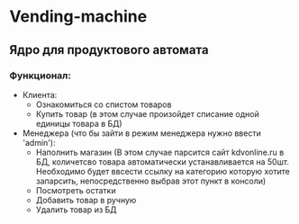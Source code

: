 # Vending-machine
## Ядро для продуктового автомата 


### Функционал:
  - Клиента:
    * Ознакомиться со спистом товаров
    * Купить товар (в этом случае произойдет списание одной единицы товара в БД)
  - Менеджера (что бы зайти в режим менеджера нужно ввести 'admin'):
    * Наполнить магазин (В этом случае парсится сайт kdvonline.ru в БД, количетсво товара автоматически устанавливается на 50шт. Необходимо будет ввсести ссылку на категорию которую хотите запарсить, непосредственно выбрав этот пункт в консоли)
    * Посмотреть остатки
    * Добавить товар в ручную
    * Удалить товар из БД
